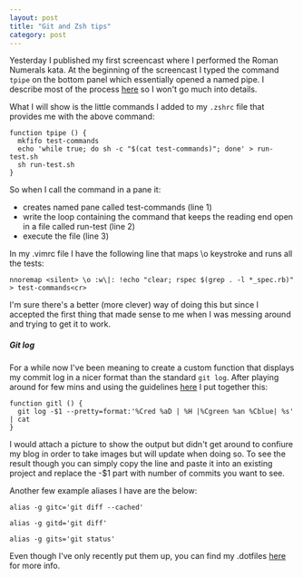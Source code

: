 ```yaml
---
layout: post
title: "Git and Zsh tips"
category: post
---
```


Yesterday I published my first screencast where I performed the Roman Numerals kata. At the beginning of the screencast I typed the command `tpipe` on the bottom panel which essentially opened a named pipe. I describe most of the process [here](http://maikon.github.io/2014/06/19/quicker-testing.html) so I won't go much into details.

What I will show is the little commands I added to my `.zshrc` file that provides me with the above command:

    function tpipe () {
      mkfifo test-commands
      echo 'while true; do sh -c "$(cat test-commands)"; done' > run-test.sh
      sh run-test.sh
    }

So when I call the command in a pane it:

- creates named pane called test-commands (line 1)
- write the loop containing the command that keeps the reading end open in a file called run-test (line 2)
- execute the file (line 3)

In my .vimrc file I have the following line that maps \o keystroke and runs all the tests:

`nnoremap <silent> \o :w\|: !echo "clear; rspec $(grep . -l *_spec.rb)" > test-commands<cr>`

I'm sure there's a better (more clever) way of doing this but since I accepted the first thing that made sense to me when I was messing around and trying to get it to work.

##### Git log

For a while now I've been meaning to create a custom function that displays my commit log in a nicer format than the standard `git log`. After playing around for few mins and using the guidelines [here](http://git-scm.com/docs/git-log) I put together this:

    function gitl () {
      git log -$1 --pretty=format:'%Cred %aD | %H |%Cgreen %an %Cblue| %s' | cat
    }

I would attach a picture to show the output but didn't get around to confiure my blog in order to take images but will update when doing so. To see the result though you can simply copy the line and paste it into an existing project and replace the -$1 part with number of commits you want to see.

Another few example aliases I have are the below:

`alias -g gitc='git diff --cached'` 

`alias -g gitd='git diff'`

`alias -g gits='git status'`

Even though I've only recently put them up, you can find my .dotfiles [here](https://github.com/Maikon/.dotfiles) for more info.
